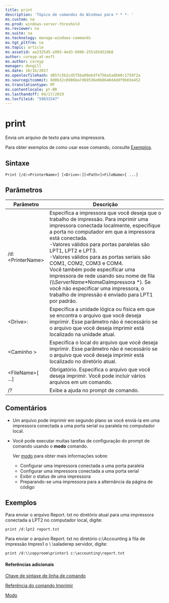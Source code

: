 ```yaml
---
title: print
description: 'Tópico de comandos do Windows para * * *- '
ms.custom: na
ms.prod: windows-server-threshold
ms.reviewer: na
ms.suite: na
ms.technology: manage-windows-commands
ms.tgt_pltfrm: na
ms.topic: article
ms.assetid: aa2325d5-a993-4ed3-b996-255165452db8
author: coreyp-at-msft
ms.author: coreyp
manager: dongill
ms.date: 10/16/2017
ms.openlocfilehash: d85fc5b2cd5f5ba09ebdf4756a5adb60c1759f2a
ms.sourcegitcommit: 0d0b32c8986ba7db9536e0b8648d4ddf9b03e452
ms.translationtype: MT
ms.contentlocale: pt-BR
ms.lasthandoff: 04/17/2019
ms.locfileid: "59831547"
---
```

# <a name="print"></a>print



Envia um arquivo de texto para uma impressora.

Para obter exemplos de como usar esse comando, consulte [Exemplos](#BKMK_examples).

## <a name="syntax"></a>Sintaxe

```
Print [/d:<PrinterName>] [<Drive>:][<Path>]<FileName>[ ...]
```

## <a name="parameters"></a>Parâmetros

|Parâmetro|Descrição|
|---------|-----------|
|/d:\<PrinterName>|Especifica a impressora que você deseja que o trabalho de impressão. Para imprimir uma impressora conectada localmente, especifique a porta no computador em que a impressora está conectada.</br>-Valores válidos para portas paralelas são LPT1, LPT2 e LPT3.</br>-Valores válidos para as portas seriais são COM1, COM2, COM3 e COM4.</br>Você também pode especificar uma impressora de rede usando seu nome de fila (\\\\*ServerName*\*NomeDaImpressora *). Se você não especificar uma impressora, o trabalho de impressão é enviado para LPT1 por padrão.|
|\<Drive>:|Especifica a unidade lógica ou física em que se encontra o arquivo que você deseja imprimir. Esse parâmetro não é necessário se o arquivo que você deseja imprimir está localizado na unidade atual.|
|\<Caminho >|Especifica o local do arquivo que você deseja imprimir. Esse parâmetro não é necessário se o arquivo que você deseja imprimir está localizado no diretório atual.|
|\<FileName>[ ...]|Obrigatório. Especifica o arquivo que você deseja imprimir. Você pode incluir vários arquivos em um comando.|
|/?|Exibe a ajuda no prompt de comando.|

## <a name="remarks"></a>Comentários

-   Um arquivo pode imprimir em segundo plano se você enviá-la em uma impressora conectada a uma porta serial ou paralela no computador local.
-   Você pode executar muitas tarefas de configuração do prompt de comando usando o **modo** comando.

    Ver [modo](mode.md) para obter mais informações sobre:  
    -   Configurar uma impressora conectada a uma porta paralela
    -   Configurar uma impressora conectada a uma porta serial
    -   Exibir o status de uma impressora
    -   Preparando-se uma impressora para a alternância da página de código

## <a name="BKMK_examples"></a>Exemplos

Para enviar o arquivo Report. txt no diretório atual para uma impressora conectada a LPT2 no computador local, digite:
```
print /d:lpt2 report.txt
```
Para enviar o arquivo Report. txt no diretório c:\Accounting à fila de impressão Impres1 o \\ \\saladerep servidor, digite:
```
print /d:\\copyroom\printer1 c:\accounting\report.txt 
```

#### <a name="additional-references"></a>Referências adicionais

[Chave de sintaxe de linha de comando](command-line-syntax-key.md)

[Referência do comando Imprimir](print-command-reference.md)

[Modo](mode.md)